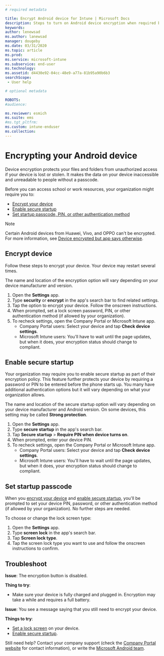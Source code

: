 ```yaml
---
# required metadata

title: Encrypt Android device for Intune | Microsoft Docs
description: Steps to turn on Android device encryption when required by Intune
keywords:
author: lenewsad
ms.author: lanewsad
manager: dougeby
ms.date: 03/31/2020
ms.topic: article
ms.prod:
ms.service: microsoft-intune
ms.subservice: end-user
ms.technology:
ms.assetid: d4430e92-04cc-48e9-a77a-81b95a90b6b3
searchScope:
 - User help

# optional metadata

ROBOTS:  
#audience:

ms.reviewer: esmich
ms.suite: ems
#ms.tgt_pltfrm:
ms.custom: intune-enduser
ms.collection: 
---
```



# Encrypting your Android device

Device encryption protects your files and folders from unauthorized access if your device is lost or stolen. It makes the data on your device inaccessible and unreadable to people without a passcode. 

Before you can access school or work resources, your organization might require you to:

* [Encrypt your device](#encrypt-device)
* [Enable secure startup](#enable-secure-startup)
* [Set startup passcode, PIN, or other authentication method](#set-startup-passcode)  

> [!Note]
> Certain Android devices from Huawei, Vivo, and OPPO can't be encrypted. For more information, see [Device encrypted but app says otherwise](your-device-appears-encrypted-but-cp-says-otherwise-android.md).  

## Encrypt device

Follow these steps to encrypt your device. Your device may restart several times. 

The name and location of the encryption option will vary depending on your device manufacturer and version. 

1. Open the **Settings** app.
2. Type **security** or **encrypt** in the app's search bar to find related settings.
3. Tap the option to encrypt your device. Follow the onscreen instructions.  
4. When prompted, set a lock screen password, PIN, or other authentication method (if allowed by your organization). 
5. To recheck settings, open the Company Portal or Microsoft Intune app.
    * Company Portal users: Select your device and tap **Check device settings**. 
    * Microsoft Intune users: You'll have to wait until the page updates, but when it does, your encryption status should change to compliant. 

## Enable secure startup

Your organization may require you to enable secure startup as part of their encryption policy. This feature further protects your device by requiring a password or PIN to be entered before the phone starts up. You many have additional authentication options but it will vary depending on what your organization allows. 

The name and location of the secure startup option will vary depending on your device manufacturer and Android version. On some devices, this setting may be called **Strong protection**. 

1. Open the **Settings** app.
2. Type **secure startup** in the app's search bar.
3. Tap **Secure startup** > **Require PIN when device turns on**.
4. When prompted, enter your device PIN.   
5. To recheck settings, open the Company Portal or Microsoft Intune app.
    * Company Portal users: Select your device and tap **Check device settings**. 
    * Microsoft Intune users: You'll have to wait until the page updates, but when it does, your encryption status should change to compliant.  


## Set startup passcode   
When you [encrypt your device](#encrypt-device) and [enable secure startup](#enable-secure-startup), you'll be prompted to set your device PIN, password, or other authentication method (if allowed by your organization). No further steps are needed. 

To choose or change the lock screen type:

1. Open the **Settings** app.
2. Type **screen lock** in the app's search bar.
3. Tap **Screen lock type**.
4. Tap the screen lock type you want to use and follow the onscreen instructions to confirm.  

## Troubleshoot    
**Issue**: The encryption button is disabled.   

**Thing to try**: 
* Make sure your device is fully charged and plugged in. Encryption may take a while and requires a full battery.   

**Issue**: You see a message saying that you still need to encrypt your device.  

**Things to try**:
   *  [Set a lock screen](#set-startup-passcode) on your device. 
   * [Enable secure startup](#enable-secure-startup).

Still need help? Contact your company support (check the [Company Portal website](https://go.microsoft.com/fwlink/?linkid=2010980) for contact information), or write the <a href="mailto:wintunedroidfbk@microsoft.com?subject=I'm having trouble with encryption on my Android device&body=Describe the issue you're experiencing here.">Microsoft Android team</a>.  

